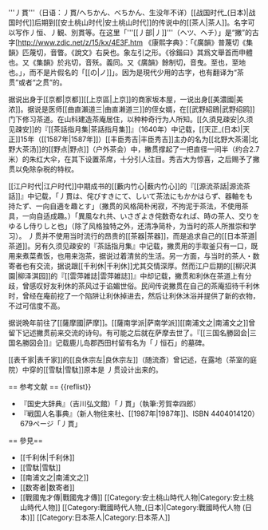 '''丿貫'''（日语：丿貫/へちかん、べちかん、生没年不详）[[战国时代_(日本)|战国时代]]后期到[[安土桃山时代|安土桃山时代]]的传说中的[[茶人|茶人]]。名字可以写作丿恒、丿観、別貫等。在这里「'''[[丿部|丿]]'''（ヘツ、ヘチ）」是“撇”的古字<ref>[http://www.zdic.net/z/15/kx/4E3F.htm 《康熙字典》：「《廣韻》普蔑切《集韻》匹蔑切，音瞥。《說文》右戾也。象左引之形。《徐鍇曰》其爲文舉首而申體也。又《集韻》於兆切，音殀。義同。又《廣韻》餘制切，音曳。至也，至地也。」</ref>，而不是片假名的「[[の|ノ]]」。因为是現代少用的古字，也有翻译为“茶贯”或者“之贯”的。

据说出身于[[京都|京都]][[上京區|上京]]的商家坂本屋，一说出身[[美濃國|美浓]]。据说是医师[[曲直瀨道三|曲直濑道三]]的侄女婿，在[[武野紹鴎|武野绍鸥]]门下修习茶道。在山科建造茶庵居住，以种种奇行为人所知。[[久須見疎安|久须见疎安]]的『[[茶話指月集|茶話指月集]]』（1640年）中记载，[[天正_(日本)|天正]]15年（[[1587年|1587年]]）[[丰臣秀吉|丰臣秀吉]]主办的名为[[北野大茶湯|北野大茶汤]]的[[野点|野点]]（户外茶会）中，撇贯撑起了一把直径一间半（约合2.7米）的朱红大伞，在其下设置茶席，十分引人注目。秀吉大为惊喜，之后赐予了撇贯以免除杂税的特权。

[[江户时代|江户时代]]中期成书的[[藪内竹心|薮内竹心]]的『[[源流茶話|源流茶話]]』中记载，「丿貫は、侘びすきにて、しいて茶法にもかかはらず、器軸をも持たず、一向自適を趣とす」（撇贯的风格简朴闲寂，不拘泥于茶法，不使用茶具，一向自适成趣。）「異風なれ共、いさぎよき侘数奇なれば、時の茶人、交りをゆるし侍りしと也」（除了风格独特之外，还清净简朴，为当时的茶人所推崇和学习）。 丿贯并不使用当时流行的昂贵的[[茶器|茶器]]，而是追求自己的[[日本茶道|茶道]]。另有久须见疎安的『茶話指月集』中记载，撇贯用的手取釜只有一口，既用来煮菜煮饭，也用来泡茶，据说过着清贫的生活。另一方面，与当时的茶人・数寄者也有交流，据说跟[[千利休|千利休]]尤其交情深厚。然而江户后期的[[柳沢淇園|柳泽淇园]]的『[[雲萍雑誌|雲萍雑誌]]』中却记载，撇贯和利休在茶道上有分歧，曾感叹好友利休的茶风过于谄媚世俗。民间传说撇贯在自己的茶庵招待千利休时，曾经在庵前挖了一个陷阱让利休掉进去，然后让利休沐浴并提供了新的衣物，不过可信度不高。

据说晩年前往了[[薩摩國|萨摩]]。[[薩南学派|萨南学派]][[南浦文之|南浦文之]]曾留下记述撇贯前来交流的诗句。有可能之后就在萨摩去世了。『[[三国名勝図会|三国名勝図会]]』记载鹿儿岛郡西田村留有名为「丿恒石」的墓碑。

[[表千家|表千家]]的[[良休宗左|良休宗左]]（随流斎）曾记述，在露地（茶室的庭院）中穿的[[雪駄|雪駄]]原本是 丿贯设计出来的。

== 参考文献 ==
{{reflist}}

* 『国史大辞典』（吉川弘文館）「丿貫」（執筆:芳賀幸四郎）
* 『戦国人名事典』（新人物往来社、[[1987年|1987年]]、ISBN 4404014120）679ページ「丿貫」

== 參見==
* [[千利休|千利休]]
* [[雪駄|雪駄]]
* [[南浦文之|南浦文之]]
* [[数寄者|数寄者]]
* [[戰國鬼才傳|戰國鬼才傳]]
[[Category:安土桃山時代人物|Category:安土桃山時代人物]]
[[Category:戰國時代人物_(日本)|Category:戰國時代人物 (日本)]]
[[Category:日本茶人|Category:日本茶人]]